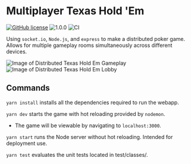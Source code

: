 # Multiplayer Texas Hold 'Em
[![GitHub license](https://img.shields.io/github/license/Naereen/StrapDown.js.svg)](https://github.com/ptwu/distributed-texasholdem/blob/master/LICENSE)
![1.0.0](https://img.shields.io/badge/version-1.0.0-blue.svg)
![CI](https://github.com/ptwu/distributed-texasholdem/workflows/CI/badge.svg)


Using `socket.io`, `Node.js`, and `express` to make a distributed poker game. Allows for multiple
gameplay rooms simultaneously across different devices.

![Image of Distributed Texas Hold Em Gameplay](https://i.imgur.com/eGj6iHU.png)
![Image of Distributed Texas Hold Em Lobby](https://i.imgur.com/TCusHG0.png)

## Commands
`yarn install` installs all the dependencies required to run the webapp.

`yarn dev` starts the game with hot reloading provided by `nodemon`.
  - The game will be viewable by navigating to `localhost:3000`.

`yarn start` runs the Node server without hot reloading. Intended for deployment use.

`yarn test` evaluates the unit tests located in test/classes/.
